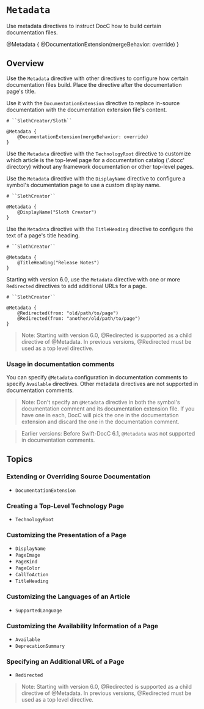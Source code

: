 # ``Metadata``

Use metadata directives to instruct DocC how to build certain documentation files.

@Metadata {
    @DocumentationExtension(mergeBehavior: override)
}

## Overview

Use the `Metadata` directive with other directives to configure how certain documentation files build. Place the directive after the documentation page's title. 

Use it with the ``DocumentationExtension`` directive to replace in-source documentation with the documentation extension file's content. 

```
# ``SlothCreator/Sloth``

@Metadata {
    @DocumentationExtension(mergeBehavior: override)
}
```

Use the `Metadata` directive with the ``TechnologyRoot`` directive to customize which article is the top-level page for a documentation catalog ('.docc' directory) without any framework documentation or other top-level pages.

Use the `Metadata` directive with the ``DisplayName`` directive to configure a symbol's documentation page to use a custom display name.

```
# ``SlothCreator``

@Metadata {
    @DisplayName("Sloth Creator")
}
```

Use the `Metadata` directive with the ``TitleHeading`` directive to configure the text of a page's title heading.

```
# ``SlothCreator``

@Metadata {
    @TitleHeading("Release Notes")
}
```

Starting with version 6.0, use the `Metadata` directive with one or more ``Redirected`` directives
to add additional URLs for a page.
```
# ``SlothCreator``

@Metadata {
    @Redirected(from: "old/path/to/page")
    @Redirected(from: "another/old/path/to/page")
}
```

> Note: Starting with version 6.0, @Redirected is supported as a child directive of @Metadata. In
previous versions, @Redirected must be used as a top level directive.

### Usage in documentation comments

You can specify `@Metadata` configuration in documentation comments to specify ``Available`` directives. Other metadata directives are 
not supported in documentation comments.  

> Note: Don't specify an `@Metadata` directive in both the symbol's documentation comment and its documentation extension file.
If you have one in each, DocC will pick the one in the documentation extension and discard the one in the documentation
comment.

> Earlier versions: Before Swift-DocC 6.1, `@Metadata` was not supported in documentation comments.

## Topics

### Extending or Overriding Source Documentation

- ``DocumentationExtension``

### Creating a Top-Level Technology Page

- ``TechnologyRoot``

### Customizing the Presentation of a Page

- ``DisplayName``
- ``PageImage``
- ``PageKind``
- ``PageColor``
- ``CallToAction``
- ``TitleHeading``

### Customizing the Languages of an Article

- ``SupportedLanguage``

### Customizing the Availability Information of a Page

- ``Available``
- ``DeprecationSummary``

### Specifying an Additional URL of a Page

- ``Redirected``

> Note: Starting with version 6.0, @Redirected is supported as a child directive of @Metadata. In
previous versions, @Redirected must be used as a top level directive.

<!-- Copyright (c) 2021-2024 Apple Inc and the Swift Project authors. All Rights Reserved. -->
